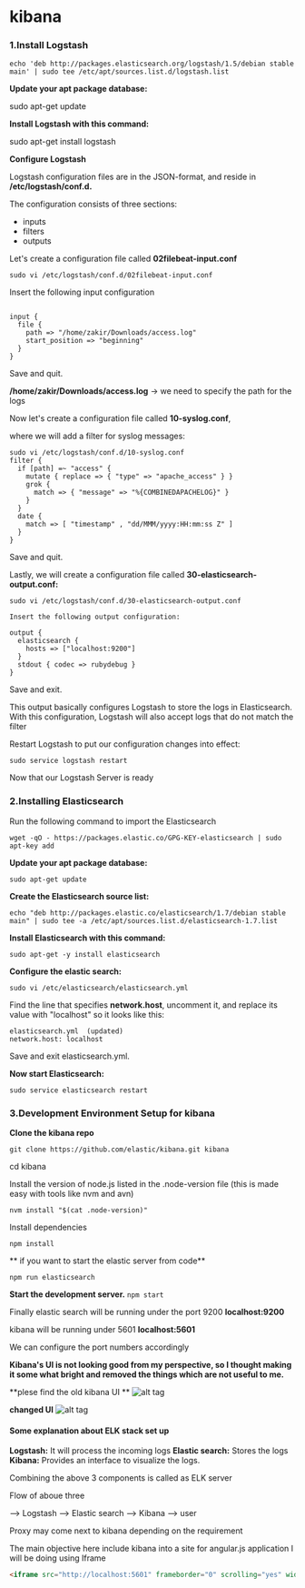 
# kibana

### 1.Install Logstash
```echo 'deb http://packages.elasticsearch.org/logstash/1.5/debian stable main' | sudo tee /etc/apt/sources.list.d/logstash.list```


**Update your apt package database:**

sudo apt-get update


**Install Logstash with this command:**

sudo apt-get install logstash


**Configure Logstash**

Logstash configuration files are in the JSON-format, and reside in **/etc/logstash/conf.d.**

The configuration consists of three sections:
* inputs
*  filters
*  outputs



Let's create a configuration file called **02filebeat-input.conf** 

```sudo vi /etc/logstash/conf.d/02filebeat-input.conf```

Insert the following input configuration

```

input {
  file {
    path => "/home/zakir/Downloads/access.log"
    start_position => "beginning"
  }
}

```

Save and quit. 

**/home/zakir/Downloads/access.log** → we need to specify the path for the logs

Now let's create a configuration file called **10-syslog.conf**,

where we will add a filter for syslog messages:

``` 
sudo vi /etc/logstash/conf.d/10-syslog.conf
filter {
  if [path] =~ "access" {
    mutate { replace => { "type" => "apache_access" } }
    grok {
      match => { "message" => "%{COMBINEDAPACHELOG}" }
    }
  }
  date {
    match => [ "timestamp" , "dd/MMM/yyyy:HH:mm:ss Z" ]
  }
}
```

Save and quit. 

Lastly, we will create a configuration file called **30-elasticsearch-output.conf:**
```
sudo vi /etc/logstash/conf.d/30-elasticsearch-output.conf
```
```
Insert the following output configuration:

output {
  elasticsearch {
    hosts => ["localhost:9200"]
  }
  stdout { codec => rubydebug }
}
```

Save and exit.

This output basically configures Logstash to store the logs in Elasticsearch.
With this configuration, Logstash will also accept logs that do not match the filter

Restart Logstash to put our configuration changes into effect:

```sudo service logstash restart```


Now that our Logstash Server is ready


### 2.Installing Elasticsearch
Run the following command to import the Elasticsearch 

``` wget -qO - https://packages.elastic.co/GPG-KEY-elasticsearch | sudo apt-key add ```

**Update your apt package database:**

```sudo apt-get update```

**Create the Elasticsearch source list:**

```echo "deb http://packages.elastic.co/elasticsearch/1.7/debian stable main" | sudo tee -a /etc/apt/sources.list.d/elasticsearch-1.7.list```



**Install Elasticsearch with this command:**

```sudo apt-get -y install elasticsearch```


**Configure the elastic search:**

```sudo vi /etc/elasticsearch/elasticsearch.yml```


Find the line that specifies **network.host**, uncomment it, and replace its value with "localhost" so it looks like this:

```
elasticsearch.yml  (updated)
network.host: localhost
```

Save and exit elasticsearch.yml.

**Now start Elasticsearch:**

``sudo service elasticsearch restart``



### 3.Development Environment Setup for kibana

**Clone the kibana repo**

```git clone https://github.com/elastic/kibana.git kibana```

cd kibana

Install the version of node.js listed in the .node-version file (this is made easy with tools like nvm and avn)

```nvm install "$(cat .node-version)"```

Install dependencies

```npm install```

** if you want to start the elastic server from code**

```npm run elasticsearch```

**Start the development server.**
```npm start```

Finally elastic search will be running under the port 9200 **localhost:9200**

kibana will be running under 5601 **localhost:5601**

We can configure the port numbers accordingly


**Kibana's UI is not looking good from my perspective, so I thought making it some what bright and removed the things which are not useful to me.**

**plese find the old kibana UI **
![alt tag](https://github.com/Zakir289)

**changed UI**
![alt tag](https://github.com/Zakir289/)


#### Some explanation about ELK stack set up

**Logstash:** It will process the incoming logs
**Elastic search:** Stores the logs
**Kibana:** Provides an interface to visualize the logs.

Combining the above 3 components is called as ELK server

Flow of aboue three

--> Logstash --> Elastic search --> Kibana --> user

Proxy may come next to kibana depending on the requirement



The main objective here include kibana into a site for angular.js application
I will be doing using Iframe

```html
<iframe src="http://localhost:5601" frameborder="0" scrolling="yes" width="100%" height="1000" ></iframe>


```


